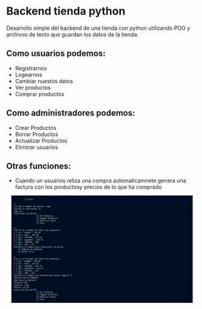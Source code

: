 # Backend tienda python

Desarrollo simple del backend de una tienda con python utilizando POO y archivos de texto que guardan los datos de la tienda.

## Como usuarios podemos:
* Registrarnos
* Logearnos
* Cambiar nuestos datos
* Ver productos
* Comprar productos
  
## Como administradores podemos:
* Crear Productos
* Borrar Productos
* Actualizar Productos
* Eliminar usuarios
  
## Otras funciones:
* Cuando un usuarios reliza una compra automaticamnete genera una factura con los productosy precios de lo que ha comprado

![ImagenEjemplo](imagen.png)

